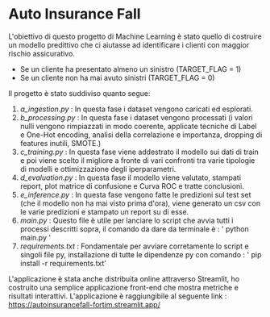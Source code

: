 # Auto Insurance Fall
L'obiettivo di questo progetto di Machine Learning è stato quello di
costruire un modello predittivo che ci aiutasse ad identificare i clienti
con maggior rischio assicurativo. 

- Se un cliente ha presentato almeno un sinistro (TARGET_FLAG = 1)
- Se un cliente non ha mai avuto sinistri (TARGET_FLAG = 0)

Il progetto è stato suddiviso quanto segue:

1) _a_ingestion.py_ : In questa fase i dataset vengono caricati ed esplorati.
2) _b_processing.py_ : In questa fase i dataset vengono processati (i valori nulli vengono rimpiazzati in modo coerente, applicate tecniche di Label e One-Hot encoding, analisi della correlazione e importanza, dropping di features inutili, SMOTE.) 
3) _c_training.py_ : In questa fase viene addestrato il modello sui dati di train e poi viene scelto il migliore a fronte di vari confronti tra varie tipologie di modelli e ottimizzazione degli iperparametri.
4) _d_evaluation.py_ : In questa fase il modello viene valutato, stampati report, plot matrice di confusione e Curva ROC e tratte conclusioni.
5) _e_inference.py_ : In questa fase vengono fatte le predizioni sul test set (che il modello non ha mai visto prima d'ora), viene generato un csv con le varie predizioni e stampato un report su di esse.
6) _main.py_ : Questo file è utile per lanciare lo script che avvia tutti i processi descritti sopra, il comando da dare da terminale è : ' python main.py '
7) _requirements.txt_ : Fondamentale per avviare corretamente lo script e singoli file py, installazione di tutte le dipendenze py con comando : ' pip install -r requirements.txt'

L'applicazione è stata anche distribuita online attraverso Streamlit, ho costruito una semplice applicazione front-end che mostra metriche e risultati interattivi. 
L'applicazione è raggiungibile al seguente link : https://autoinsurancefall-fortim.streamlit.app/

